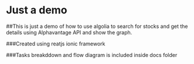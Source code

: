 # Just a demo

##This is just a demo of how to use algolia to search for stocks and get the details using Alphavantage API and show the graph.

###Created using reatjs ionic framework

###Tasks breakddown and flow diagram is included inside docs folder
